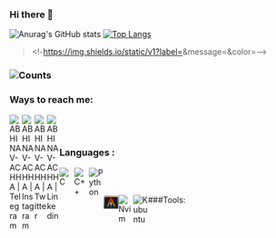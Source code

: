### Hi there 👋

<!--
**ABHINAV-ACHHA/ABHINAV-ACHHA** is a ✨ _special_ ✨ repository because its `README.md` (this file) appears on your GitHub profile.

Here are some ideas to get you started:

- 🔭 I’m currently working on ...
- 🌱 I’m currently learning ...
- 👯 I’m looking to collaborate on ...
- 🤔 I’m looking for help with ...
- 💬 Ask me about ...
- 📫 How to reach me: ...
- 😄 Pronouns: ...
- ⚡ Fun fact: ...
-->

![Anurag's GitHub stats](https://github-readme-stats.vercel.app/api?username=ABHINAV-ACHHA&count_private=true&theme=midnight-purple)
[![Top Langs](https://github-readme-stats.vercel.app/api/top-langs/?username=ABHINAV-ACHHA&langs_count=8)](https://github.com/ABHINAV-ACHHA/github-readme-stats)

> <!-https://img.shields.io/static/v1?label=<OS>&message=<LINUX>&color=<blueviolet>-->
### ![Counts](https://komarev.com/ghpvc/?username=ABHINAV-ACHHA&color=red&style=flat-square&label=Profile+Visits)

### Ways to reach me:
[<img align="left" alt="ABHINAV-ACHHA | Telegram" width="22px" src="https://i.imgur.com/6BBu5v3.png" />](https://www.telegram.me/ABH_i_NAV)
[<img align="left" alt="ABHINAV-ACHHA | Instagram" width="22px" src="https://i.imgur.com/zTSjHxi.png" />](https://www.instagram.com/_.abhi_nav.__)
[<img align="left" alt="ABHINAV-ACHHA | Twitter" width="22px" src="https://github.com/WaylonWalker/WaylonWalker/blob/main/icon/twitter.png" />](https://www.twitter.com/AbhinavAchha2)
[<img align="left" alt="ABHINAV-ACHHA | Linkedin" width="22px" src="https://github.com/WaylonWalker/WaylonWalker/blob/main/icon/linkedin.png" />](https://www.linkedin.com/in/abhinav-achha)
<br></br>



### Languages :
[<img align="left" alt="C" width="26px" src="https://cdn.jsdelivr.net/npm/simple-icons@3.10.0/icons/c.svg"/>](C)
[<img align="left" alt="C++" width="26px" src="https://cdn.jsdelivr.net/npm/simple-icons@3.10.0/icons/cplusplus.svg"/>](C++)
[<img align="left" alt="Python" width="26px" src="https://cdn.jsdelivr.net/npm/simple-icons@3.10.0/icons/python.svg"/>](Python)
<br /><br />

###Tools:
[<img align="left" alt="Terminal" width="26px" src="https://raw.githubusercontent.com/alacritty/alacritty/master/extra/logo/compat/alacritty-term%2Bscanlines.png"/>](Alacitty)
[<img align="left" alt="Nvim" width="26px" src="https://raw.githubusercontent.com/neovim/neovim.github.io/master/logos/neovim-logo-300x87.png"/>](Nvim)
[<img align="left" alt="Kubuntu" width="26px" src="https://avatars.githubusercontent.com/u/4604537?s=200&v=4"/>](Kubuntu)

<br /><br />

